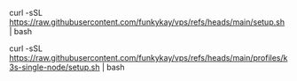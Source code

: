 curl -sSL https://raw.githubusercontent.com/funkykay/vps/refs/heads/main/setup.sh | bash

curl -sSL https://raw.githubusercontent.com/funkykay/vps/refs/heads/main/profiles/k3s-single-node/setup.sh | bash